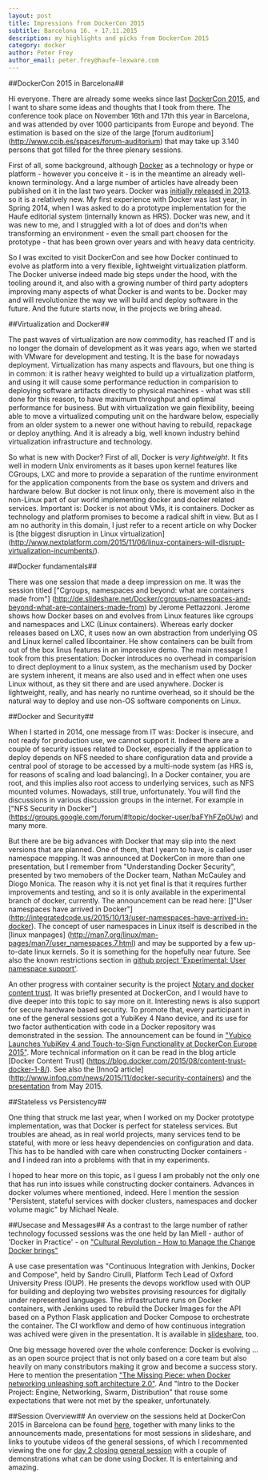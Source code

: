 ```yaml
---
layout: post
title: Impressions from DockerCon 2015
subtitle: Barcelona 16. + 17.11.2015
description: my highlights and picks from DockerCon 2015
category: docker
author: Peter Frey
author_email: peter.frey@haufe-lexware.com
---
```


##DockerCon 2015 in Barcelona##

Hi everyone. There are already some weeks since last [DockerCon 2015](http://europe-2015.dockercon.com/), and I want to share some ideas and thoughts that I took from there. The conference took place on November 16th and 17th this year in Barcelona, and was attended by over 1000 participants from Europe and beyond. The estimation is based on the size of the large [forum auditorium] (http://www.ccib.es/spaces/forum-auditorium) that may take up 3.140 persons that got filled for the three plenary sessions.

First of all, some background, although [Docker](https://www.docker.com/what-docker) as a technology or hype or platform - however you conceive it - is in the meantime an already well-known terminology. And a large number of articles have already been published on it in the last two years. Docker was [initially released in 2013](https://en.wikipedia.org/wiki/Docker_\(software\)#History). so it is a relatively new. My first experience with Docker was last year, in Spring 2014, when I was asked to do a prototype implementation for the Haufe editorial system (internally known as HRS). Docker was new, and it was new to me, and I struggled with a lot of does and don'ts when transforming an environment - even the small part choosen for the prototype - that has been grown over years and with heavy data centricity.

So I was excited to visit DockerCon and see how Docker continued to evolve as platform into a very flexible, lightweight virtualization platform. The Docker universe indeed made big steps under the hood, with the tooling around it, and also with a growing number of third party adopters improving many aspects of what Docker is and wants to be. Docker may and will revolutionize the way we will build and deploy software in the future. And the future starts now, in the projects we bring ahead.

##Virtualization and Docker##

The past waves of virtualization are now commodity, has reached IT and is no longer the domain of development as it was years ago, when we started with VMware for development and testing. It is the base for nowadays deployment. Virtualization has many aspects and flavours, but one thing is in common: it is rather heavy weighted to build up a virtualization platform, and using it will cause some performance reduction in comparision to deploying software artifacts directly to physical machines - what was still done for this reason, to have maximum throughput and optimal performance for business. But with virtualization we gain flexibility, beeing able to move a virtualized computing unit on the hardware below, especially from an older system to a newer one without having to rebuild, repackage or deploy anything. And it is already a big, well known industry behind virtualization infrastructure and technology.

So what is new with Docker? First of all, Docker is *very lightweight*. It fits well in modern Unix enviroments as it bases upon kernel features like CGroups, LXC and more to provide a separation of the runtime environment for the application components from the base os system and drivers and hardware below. But docker is not linux only, there is movement also in the non-Linux part of our world implementing docker and docker related services. Important is: Docker is not about VMs, it is containers. Docker as technology and platform promises to become a radical shift in view. But as I am no authority in this domain, I just refer to a recent article on why Docker is [the biggest disruption in Linux virtualization] (http://www.nextplatform.com/2015/11/06/linux-containers-will-disrupt-virtualization-incumbents/).

##Docker fundamentals##

There was one session that made a deep impression on me. It was the session titled ["Cgroups, namespaces and beyond: what are containers made from"] (http://de.slideshare.net/Docker/cgroups-namespaces-and-beyond-what-are-containers-made-from) by Jerome Pettazzoni. Jerome shows how Docker bases on and evolves from Linux features like cgroups and namespaces and LXC (Linux containers). Whereas early docker releases based on LXC, it uses now an own abstraction from underlying OS and Linux kernel called libcontainer. He show containers can be built from out of the box linus features in an impressive demo. The main message I took from this presentation: Docker introduces no overhead in comparision to direct deployment to a linux system, as the mechanism used by Docker are system inherent, it means are also used and in effect when one uses Linux without, as they sit there and are used anywhere. Docker is lightweight, really, and has nearly no runtime overhead, so it should be the natural way to deploy and use non-OS software components on Linux. 

##Docker and Security##

When I started in 2014, one message from IT was: Docker is insecure, and not ready for production use, we cannot support it. Indeed there are a couple of security issues related to Docker, especially if the application to deploy depends on NFS needed to share configuration data and provide a central pool of storage to be accessed by a multi-node system (as HRS is, for reasons of scaling and load balancing). In a Docker container, you are root, and this implies also root access to underlying services, such as NFS mounted volumes. Nowadays, still true, unfortunately. You will find the discussions in various discussion groups in the internet. For example in ["NFS Security in Docker"] (https://groups.google.com/forum/#!topic/docker-user/baFYhFZp0Uw) and many more.

But there are be big advances with Docker that may slip into the  next versions that are planned. One of them, that I yearn to have, is called user namespace mapping. It was announced at DockerCon in more than one presentation, but I remember from "Understanding Docker Security", presented by two memobers of the Docker team, Nathan McCauley and Diogo Monica. The reason why it is not yet final is that it requires further improvements and testing, and so it is only available in the experimental branch of docker, currently. 
The announcement can be read here: []"User namespaces have arrived in Docker"] (http://integratedcode.us/2015/10/13/user-namespaces-have-arrived-in-docker). The concept of user namespaces in Linux itself is described in the [linux manpages] (http://man7.org/linux/man-pages/man7/user_namespaces.7.html) and may be supported by a few up-to-date linux kernels. So it is something for the hopefully near future. See also the known restrictions section in [github project 'Experimental: User namespace support'](https://github.com/docker/docker/blob/master/experimental/userns.md).

An other progress with container security is the project [Notary and docker content trust](https://github.com/docker/notary). It was briefly presented at DockerCon, and I would have to dive deeper into this topic to say more on it. Interesting news is also support for secure hardware based security. To promote that, every participant in one of the general sessions got a YubiKey 4 Nano device, and its use for two factor authentication with code in a Docker repository was demonstrated in the session. The announcement can be found in ["Yubico Launches YubiKey 4 and Touch-to-Sign Functionality at DockerCon Europe 2015"](http://www.marketwired.com/press-release/yubico-launches-yubikey-4-and-touch-to-sign-functionality-at-dockercon-europe-2015-2073790.htm). 
More technical information on it can be read in the blog article [Docker Content Trust] (https://blog.docker.com/2015/08/content-trust-docker-1-8/). 
See also the [InnoQ article] (http://www.infoq.com/news/2015/11/docker-security-containers) and the [presentation](https://blog.docker.com/2015/05/understanding-docker-security-and-best-practices/) from May 2015.

##Stateless vs Persistency##

One thing that struck me last year, when I worked on my Docker prototype implementation, was that Docker is perfect for stateless services. But troubles are ahead, as in real world projects, many services tend to be stateful, with more or less heavy dependencies on configuration and data. This has to be handled with care when constructing Docker containers - and I indeed ran into a problems with that in my experiments.

I hoped to hear more on this topic, as I guess I am probably not the only one that has run into issues while constructing docker containers.
Advances in docker volumes where mentioned, indeed. Here I mention the session "Persistent, stateful services with docker clusters, namespaces and docker volume magic" by Michael Neale.

##Usecase and Messages##
As a contrast to the large number of rather technology focussed sessions was the one held by Ian Miell - author of 'Docker in Practice' - on ["Cultural Revolution - How to Manage the Change Docker brings"](http://de.slideshare.net/Docker/cultural-revolution-how-to-mange-the-change-docker-brings)

A use case presentation was "Continuous Integration with Jenkins, Docker and Compose", held by Sandro Cirulli, Platform Tech Lead of Oxford University Press (OUP). He presents the devops workflow used with OUP for building and deploying two websites provising resources for digitally under represented languages. The infrastructure runs on Docker containers, with Jenkins used to rebuild the Docker Images for the API based on a Python Flask application and Docker Compose to orchestrate the container. The CI workflow and demo of how continuous integration was achived were given in the presentation. It is available in [slideshare](http://de.slideshare.net/Docker/continuous-integration-with-jenkins-docker-and-compose), too.
 
One big message hovered over the whole conference: Docker is evolving ... as an open source project that is not only based on a core team but also heavily on many constributors making it grow and become a success story. Here to mention the presentation ["The Missing Piece: when Docker networking unleashing soft architecture 2.0"](http://de.slideshare.net/Docker/the-missing-piece-when-docker-networking-unleashing-soft-architecture-v15). And "Intro to the Docker Project: Engine, Networking, Swarm, Distribution" that rouse some expectations that were not met by the speaker, unfortunately.

##Session Overview##
An overview on the sessions held at DockerCon 2015 in Barcelona can be found [here](https://github.com/ngtuna/dockercon-eu-2015/blob/master/README.md), together with many links to the announcements made, presentations for most sessions in slideshare, and links to youtube videos of the general sessions, of which I recommented viewing the one for [day 2 closing general session](https://www.youtube.com/watch?v=ZBcMy-_xuYk) with a couple of demonstrations what can be done using Docker. It is entertaining and amazing.

